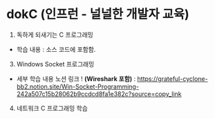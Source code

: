 # dokC (인프런 - 널널한 개발자 교육)

1. 독하게 되새기는 C 프로그래밍
  - 학습 내용 : 소스 코드에 포함함.
3. Windows Socket 프로그래밍
  - 세부 학습 내용 노션 링크 ! **(Wireshark 포함)** : https://grateful-cyclone-bb2.notion.site/Win-Socket-Programming-242a507c15b28062b9ccdcd8fa1e382c?source=copy_link
4. 네트워크 C 프로그래밍 학습
